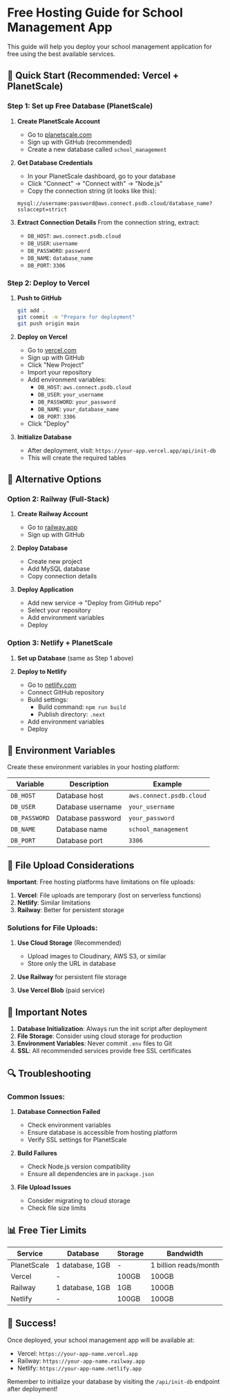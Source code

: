 # Free Hosting Guide for School Management App

This guide will help you deploy your school management application for free using the best available services.

## 🚀 Quick Start (Recommended: Vercel + PlanetScale)

### Step 1: Set up Free Database (PlanetScale)

1. **Create PlanetScale Account**
   - Go to [planetscale.com](https://planetscale.com)
   - Sign up with GitHub (recommended)
   - Create a new database called `school_management`

2. **Get Database Credentials**
   - In your PlanetScale dashboard, go to your database
   - Click "Connect" → "Connect with" → "Node.js"
   - Copy the connection string (it looks like this):
   ```
   mysql://username:password@aws.connect.psdb.cloud/database_name?sslaccept=strict
   ```

3. **Extract Connection Details**
   From the connection string, extract:
   - `DB_HOST`: `aws.connect.psdb.cloud`
   - `DB_USER`: `username`
   - `DB_PASSWORD`: `password`
   - `DB_NAME`: `database_name`
   - `DB_PORT`: `3306`

### Step 2: Deploy to Vercel

1. **Push to GitHub**
   ```bash
   git add .
   git commit -m "Prepare for deployment"
   git push origin main
   ```

2. **Deploy on Vercel**
   - Go to [vercel.com](https://vercel.com)
   - Sign up with GitHub
   - Click "New Project"
   - Import your repository
   - Add environment variables:
     - `DB_HOST`: `aws.connect.psdb.cloud`
     - `DB_USER`: `your_username`
     - `DB_PASSWORD`: `your_password`
     - `DB_NAME`: `your_database_name`
     - `DB_PORT`: `3306`
   - Click "Deploy"

3. **Initialize Database**
   - After deployment, visit: `https://your-app.vercel.app/api/init-db`
   - This will create the required tables

## 🎯 Alternative Options

### Option 2: Railway (Full-Stack)

1. **Create Railway Account**
   - Go to [railway.app](https://railway.app)
   - Sign up with GitHub

2. **Deploy Database**
   - Create new project
   - Add MySQL database
   - Copy connection details

3. **Deploy Application**
   - Add new service → "Deploy from GitHub repo"
   - Select your repository
   - Add environment variables
   - Deploy

### Option 3: Netlify + PlanetScale

1. **Set up Database** (same as Step 1 above)

2. **Deploy to Netlify**
   - Go to [netlify.com](https://netlify.com)
   - Connect GitHub repository
   - Build settings:
     - Build command: `npm run build`
     - Publish directory: `.next`
   - Add environment variables
   - Deploy

## 🔧 Environment Variables

Create these environment variables in your hosting platform:

| Variable | Description | Example |
|----------|-------------|---------|
| `DB_HOST` | Database host | `aws.connect.psdb.cloud` |
| `DB_USER` | Database username | `your_username` |
| `DB_PASSWORD` | Database password | `your_password` |
| `DB_NAME` | Database name | `school_management` |
| `DB_PORT` | Database port | `3306` |

## 📁 File Upload Considerations

**Important**: Free hosting platforms have limitations on file uploads:

1. **Vercel**: File uploads are temporary (lost on serverless functions)
2. **Netlify**: Similar limitations
3. **Railway**: Better for persistent storage

### Solutions for File Uploads:

1. **Use Cloud Storage** (Recommended)
   - Upload images to Cloudinary, AWS S3, or similar
   - Store only the URL in database

2. **Use Railway** for persistent file storage

3. **Use Vercel Blob** (paid service)

## 🚨 Important Notes

1. **Database Initialization**: Always run the init script after deployment
2. **File Storage**: Consider using cloud storage for production
3. **Environment Variables**: Never commit `.env` files to Git
4. **SSL**: All recommended services provide free SSL certificates

## 🔍 Troubleshooting

### Common Issues:

1. **Database Connection Failed**
   - Check environment variables
   - Ensure database is accessible from hosting platform
   - Verify SSL settings for PlanetScale

2. **Build Failures**
   - Check Node.js version compatibility
   - Ensure all dependencies are in `package.json`

3. **File Upload Issues**
   - Consider migrating to cloud storage
   - Check file size limits

## 📊 Free Tier Limits

| Service | Database | Storage | Bandwidth |
|---------|----------|---------|-----------|
| PlanetScale | 1 database, 1GB | - | 1 billion reads/month |
| Vercel | - | 100GB | 100GB |
| Railway | 1 database, 1GB | 1GB | 100GB |
| Netlify | - | 100GB | 100GB |

## 🎉 Success!

Once deployed, your school management app will be available at:
- Vercel: `https://your-app-name.vercel.app`
- Railway: `https://your-app-name.railway.app`
- Netlify: `https://your-app-name.netlify.app`

Remember to initialize your database by visiting the `/api/init-db` endpoint after deployment!
